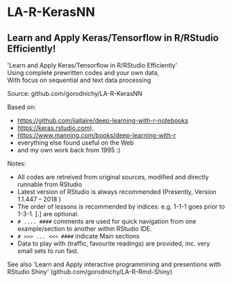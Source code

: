 # LA-R-KerasNN
Learn and Apply Keras/Tensorflow in R/RStudio Efficiently!
---
'Learn and Apply Keras/Tensorflow in R/RStudio Efficiently'    
Using complete prewritten codes and your own data,  
With focus on sequential and text data processing   

Source: github.com/gorodnichy/LA-R-KerasNN

Based on:
- https://github.com/jjallaire/deep-learning-with-r-notebooks
- https://keras.rstudio.com),
- https://www.manning.com/books/deep-learning-with-r
- everything else found useful on the Web
- and my own work back from 1995 :)


Notes:
- All codes are retreived from original sources, modified and directly runnable from RStudio
- Latest version of RStudio is always recommended (Presently, Version 1.1.447 – 2018 )
- The order of lessons is recommended by indices: e.g. 1-1-1 goes prior to 1-3-1. [.] are optional.
- `# .... ####` comments are used for quick navigation from one example/section to another within RStudio IDE.
- `# >>> ... <<< ####` indicate Main sections
- Data to play with (traffic, favourite readings) are provided, inc. very small sets to run fast.

See also 'Learn and Apply interactive programmining and presentions with RStudio Shiny' (github.com/gorodnichy/LA-R-Rmd-Shiny)
